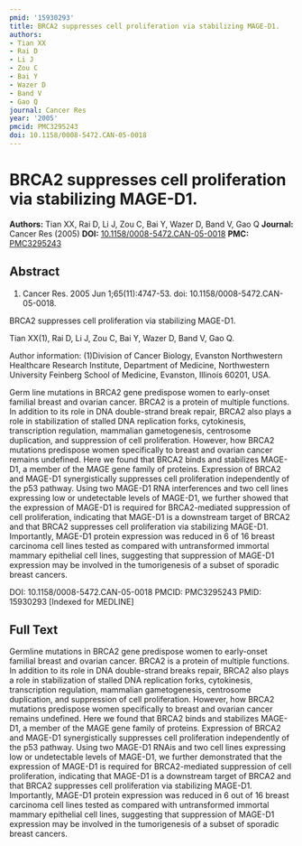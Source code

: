 ```yaml
---
pmid: '15930293'
title: BRCA2 suppresses cell proliferation via stabilizing MAGE-D1.
authors:
- Tian XX
- Rai D
- Li J
- Zou C
- Bai Y
- Wazer D
- Band V
- Gao Q
journal: Cancer Res
year: '2005'
pmcid: PMC3295243
doi: 10.1158/0008-5472.CAN-05-0018
---
```


# BRCA2 suppresses cell proliferation via stabilizing MAGE-D1.
**Authors:** Tian XX, Rai D, Li J, Zou C, Bai Y, Wazer D, Band V, Gao Q
**Journal:** Cancer Res (2005)
**DOI:** [10.1158/0008-5472.CAN-05-0018](https://doi.org/10.1158/0008-5472.CAN-05-0018)
**PMC:** [PMC3295243](https://www.ncbi.nlm.nih.gov/pmc/articles/PMC3295243/)

## Abstract

1. Cancer Res. 2005 Jun 1;65(11):4747-53. doi: 10.1158/0008-5472.CAN-05-0018.

BRCA2 suppresses cell proliferation via stabilizing MAGE-D1.

Tian XX(1), Rai D, Li J, Zou C, Bai Y, Wazer D, Band V, Gao Q.

Author information:
(1)Division of Cancer Biology, Evanston Northwestern Healthcare Research 
Institute, Department of Medicine, Northwestern University Feinberg School of 
Medicine, Evanston, Illinois 60201, USA.

Germ line mutations in BRCA2 gene predispose women to early-onset familial 
breast and ovarian cancer. BRCA2 is a protein of multiple functions. In addition 
to its role in DNA double-strand break repair, BRCA2 also plays a role in 
stabilization of stalled DNA replication forks, cytokinesis, transcription 
regulation, mammalian gametogenesis, centrosome duplication, and suppression of 
cell proliferation. However, how BRCA2 mutations predispose women specifically 
to breast and ovarian cancer remains undefined. Here we found that BRCA2 binds 
and stabilizes MAGE-D1, a member of the MAGE gene family of proteins. Expression 
of BRCA2 and MAGE-D1 synergistically suppresses cell proliferation independently 
of the p53 pathway. Using two MAGE-D1 RNA interferences and two cell lines 
expressing low or undetectable levels of MAGE-D1, we further showed that the 
expression of MAGE-D1 is required for BRCA2-mediated suppression of cell 
proliferation, indicating that MAGE-D1 is a downstream target of BRCA2 and that 
BRCA2 suppresses cell proliferation via stabilizing MAGE-D1. Importantly, 
MAGE-D1 protein expression was reduced in 6 of 16 breast carcinoma cell lines 
tested as compared with untransformed immortal mammary epithelial cell lines, 
suggesting that suppression of MAGE-D1 expression may be involved in the 
tumorigenesis of a subset of sporadic breast cancers.

DOI: 10.1158/0008-5472.CAN-05-0018
PMCID: PMC3295243
PMID: 15930293 [Indexed for MEDLINE]

## Full Text

Germline mutations in BRCA2 gene predispose women to early-onset familial breast and ovarian cancer. BRCA2 is a protein of multiple functions. In addition to its role in DNA double-strand breaks repair, BRCA2 also plays a role in stabilization of stalled DNA replication forks, cytokinesis, transcription regulation, mammalian gametogenesis, centrosome duplication, and suppression of cell proliferation. However, how BRCA2 mutations predispose women specifically to breast and ovarian cancer remains undefined. Here we found that BRCA2 binds and stabilizes MAGE-D1, a member of the MAGE gene family of proteins. Expression of BRCA2 and MAGE-D1 synergistically suppresses cell proliferation independently of the p53 pathway. Using two MAGE-D1 RNAis and two cell lines expressing low or undetectable levels of MAGE-D1, we further demonstrated that the expression of MAGE-D1 is required for BRCA2-mediated suppression of cell proliferation, indicating that MAGE-D1 is a downstream target of BRCA2 and that BRCA2 suppresses cell proliferation via stabilizing MAGE-D1. Importantly, MAGE-D1 protein expression was reduced in 6 out of 16 breast carcinoma cell lines tested as compared with untransformed immortal mammary epithelial cell lines, suggesting that suppression of MAGE-D1 expression may be involved in the tumorigenesis of a subset of sporadic breast cancers.
